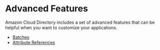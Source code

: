 # Advanced Features<a name="cd_advanced"></a>

Amazon Cloud Directory includes a set of advanced features that can be helpful when you want to customize your applications\.


+ [Batches](batches.md)
+ [Attribute References](attributereferences.md)